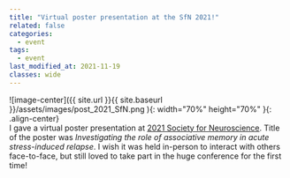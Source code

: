 ```yaml
---
title: "Virtual poster presentation at the SfN 2021!"
related: false
categories:
  - event
tags:
  - event
last_modified_at: 2021-11-19
classes: wide
---
```

![image-center]({{ site.url }}{{ site.baseurl }}/assets/images/post_2021_SfN.png ){: width="70%" height="70%" }{: .align-center}\
I gave a virtual poster presentation at [2021 Society for Neuroscience](https://www.sfn.org/meetings/neuroscience-2021). Title of the poster was *Investigating the role of associative memory in acute stress-induced relapse*. I wish it was held in-person to interact with others face-to-face, but still loved to take part in the huge conference for the first time!    
